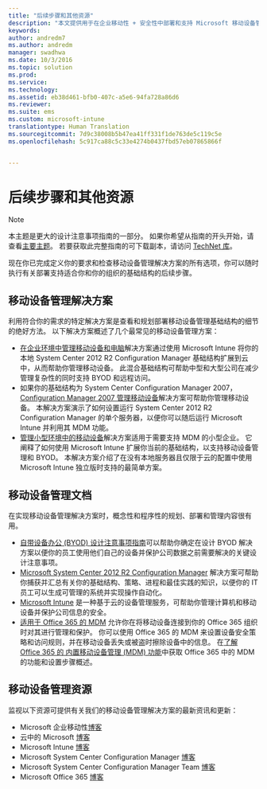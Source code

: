 ```yaml
---
title: "后续步骤和其他资源"
description: "本文提供用于在企业移动性 + 安全性中部署和支持 Microsoft 移动设备管理解决方案的更多资源和操作方法文章。"
keywords: 
author: andredm7
ms.author: andredm
manager: swadhwa
ms.date: 10/3/2016
ms.topic: solution
ms.prod: 
ms.service: 
ms.technology: 
ms.assetid: eb38d461-bfb0-407c-a5e6-94fa728a86d6
ms.reviewer: 
ms.suite: ems
ms.custom: microsoft-intune
translationtype: Human Translation
ms.sourcegitcommit: 7d9c38008b5b47ea41ff331f1de763de5c119c5e
ms.openlocfilehash: 5c917ca88c5c33e4274b0437fbd57eb07865866f


---
```


# <a name="next-steps-and-additional-resources"></a>后续步骤和其他资源

>[!NOTE]
>本主题是更大的设计注意事项指南的一部分。 如果你希望从指南的开头开始，请查看[主要主题](mdm-design-considerations-guide.md)。 若要获取此完整指南的可下载副本，请访问 [TechNet 库](https://gallery.technet.microsoft.com/Mobile-Device-Management-7d401582)。

现在你已完成定义你的要求和检查移动设备管理解决方案的所有选项，你可以随时执行有关部署支持适合你和你的组织的基础结构的后续步骤。

## <a name="mobile-device-management-solutions"></a>移动设备管理解决方案 

利用符合你的需求的特定解决方案是查看和规划部署移动设备管理基础结构的细节的绝好方法。 以下解决方案概述了几个最常见的移动设备管理方案： 

- [在企业环境中管理移动设备和电脑](https://technet.microsoft.com/library/dn582037.aspx)解决方案通过使用 Microsoft Intune 将你的本地 System Center 2012 R2 Configuration Manager 基础结构扩展到云中，从而帮助你管理移动设备。 此混合基础结构可帮助中型和大型公司在减少管理复杂性的同时支持 BYOD 和远程访问。 
- 如果你的基础结构为 System Center Configuration Manager 2007，[Configuration Manager 2007 管理移动设备](https://technet.microsoft.com/library/dn508400.aspx)解决方案可帮助你管理移动设备。 本解决方案演示了如何设置运行 System Center 2012 R2 Configuration Manager 的单个服务器，以便你可以随后运行 Microsoft Intune 并利用其 MDM 功能。
- [管理小型环境中的移动设备](https://technet.microsoft.com/library/dn715906.aspx)解决方案适用于需要支持 MDM 的小型企业。 它阐释了如何使用 Microsoft Intune 扩展你当前的基础结构，以支持移动设备管理和 BYOD。 本解决方案介绍了在没有本地服务器且仅限于云的配置中使用 Microsoft Intune 独立版时支持的最简单方案。
        
## <a name="mobile-device-management-documentation"></a>移动设备管理文档

在实现移动设备管理解决方案时，概念性和程序性的规划、部署和管理内容很有用。

- [自带设备办公 (BYOD) 设计注意事项指南](./BYOD-design-considerations-guide.md)可以帮助你确定在设计 BYOD 解决方案以便你的员工使用他们自己的设备并保护公司数据之前需要解决的关键设计注意事项。
- [Microsoft System Center 2012 R2 Configuration Manager](https://technet.microsoft.com/library/cc507089.aspx) 解决方案可帮助你捕获并汇总有关你的基础结构、策略、进程和最佳实践的知识，以便你的 IT 员工可以生成可管理的系统并实现操作自动化。
- [Microsoft Intune](/Intune/) 是一种基于云的设备管理服务，可帮助你管理计算机和移动设备并保护公司信息的安全。
- [适用于 Office 365 的 MDM](https://technet.microsoft.com/library/ms.o365.cc.devicepolicy.aspx) 允许你在将移动设备连接到你的 Office 365 组织时对其进行管理和保护。 你可以使用 Office 365 的 MDM 来设置设备安全策略和访问规则，并在移动设备丢失或被盗时擦除设备中的信息。 在[了解 Office 365 的 内置移动设备管理 (MDM) 功能](https://blogs.office.com/2015/07/21/explore-the-built-in-mobile-device-management-mdm-feature-for-office-365/)中获取 Office 365 中的 MDM 的功能和设置步骤概述。

## <a name="mobile-device-management-resources"></a>移动设备管理资源

监视以下资源可提供有关我们的移动设备管理解决方案的最新资讯和更新：

- Microsoft 企业移动性[博客](http://blogs.technet.com/b/enterprisemobility/)
- 云中的 Microsoft [博客](http://blogs.technet.com/b/in_the_cloud/)
- Microsoft Intune [博客](http://blogs.technet.com/b/microsoftintune/)
- Microsoft System Center Configuration Manager [博客](http://blogs.technet.com/b/configurationmgr/)
- Microsoft System Center Configuration Manager Team [博客](http://blogs.technet.com/b/configmgrteam/)
- Microsoft Office 365 [博客](http://blogs.office.com/office365forbusiness/)



<!--HONumber=Nov16_HO4-->


